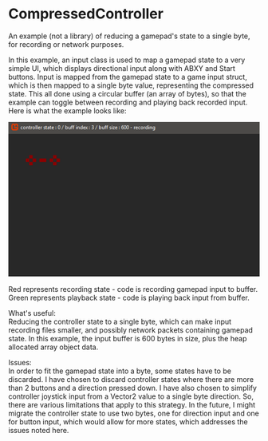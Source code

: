 # CompressedController
An example (not a library) of reducing a gamepad's state to a single byte, for recording or network purposes.

In this example, an input class is used to map a gamepad state to a very simple UI, which displays directional input along with ABXY and Start buttons. Input is mapped from the gamepad state to a game input struct, which is then mapped to a single byte value, representing the compressed state. This all done using a circular buffer (an array of bytes), so that the example can toggle between recording and playing back recorded input. Here is what the example looks like:

![](https://github.com/MrGrak/CompressedController/blob/main/Gifs/compressedController_001.gif)

Red represents recording state - code is recording gamepad input to buffer.  
Green represents playback state - code is playing back input from buffer.  

What's useful:  
Reducing the controller state to a single byte, which can make input recording files smaller, and possibly network packets containing gamepad state. In this example, the input buffer is 600 bytes in size, plus the heap allocated array object data.

Issues:  
In order to fit the gamepad state into a byte, some states have to be discarded. I have chosen to discard controller states where there are more than 2 buttons and a direction pressed down. I have also chosen to simplify controller joystick input from a Vector2 value to a single byte direction. So, there are various limitations that apply to this strategy. In the future, I might migrate the controller state to use two bytes, one for direction input and one for button input, which would allow for more states, which addresses the issues noted here. 